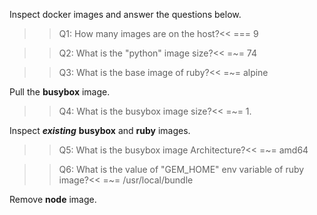 
Inspect docker images and answer the questions below.  

>>Q1: How many images are on the host?<<
=== 9

>>Q2: What is the "python" image size?<<
=~= 74

>>Q3: What is the base image of ruby?<<
=~= alpine


Pull the **busybox** image.

>>Q4: What is the busybox image size?<<
=~= 1.

Inspect **_existing_** **busybox** and **ruby** images.

>>Q5: What is the busybox image Architecture?<<
=~= amd64

>>Q6: What is the value of "GEM_HOME" env variable of ruby image?<<
=~= /usr/local/bundle

Remove **node** image.

